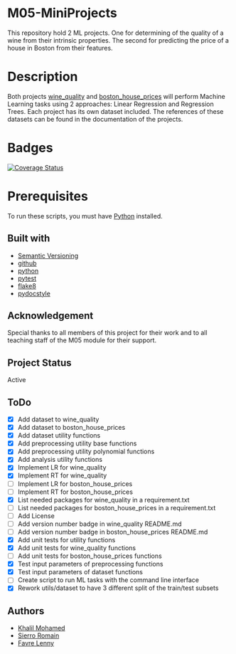 # M05-MiniProjects
This repository hold 2 ML projects. One for determining of the quality of a wine from their intrinsic properties. The second for predicting the price of a house in Boston from their features.

# Description
Both projects [wine_quality](wine_quality/README.md) and [boston_house_prices](boston_house_prices/README.md) will perform Machine Learning tasks using 2 approaches: Linear Regression and Regression Trees.
Each project has its own dataset included. The references of these datasets can be found in the documentation of the projects.

# Badges
[![Coverage Status](https://coveralls.io/repos/github/Chxresubles/m05_miniprojects/badge.svg?branch=master)](https://coveralls.io/github/Chxresubles/m05_miniprojects?branch=master)

# Prerequisites
To run these scripts, you must have [Python](https://www.python.org/) installed.

## Built with
* [Semantic Versioning](https://semver.org/)
* [github](https://github.com)
* [python](https://www.python.org/)
* [pytest](https://docs.pytest.org/)
* [flake8](https://flake8.pycqa.org/en/latest/)
* [pydocstyle](http://www.pydocstyle.org/en/stable/)

## Acknowledgement
Special thanks to all members of this project for their work and to all teaching staff of the M05 module for their support.

## Project Status
Active

## ToDo
- [x] Add dataset to wine_quality
- [x] Add dataset to boston_house_prices
- [x] Add dataset utility functions
- [x] Add preprocessing utility base functions
- [x] Add preprocessing utility polynomial functions
- [x] Add analysis utility functions
- [x] Implement LR for wine_quality
- [x] Implement RT for wine_quality
- [ ] Implement LR for boston_house_prices
- [ ] Implement RT for boston_house_prices
- [x] List needed packages for wine_quality in a requirement.txt
- [ ] List needed packages for boston_house_prices in a requirement.txt
- [ ] Add License
- [ ] Add version number badge in wine_quality README.md
- [ ] Add version number badge in boston_house_prices README.md
- [x] Add unit tests for utility functions
- [x] Add unit tests for wine_quality functions
- [ ] Add unit tests for boston_house_prices functions
- [x] Test input parameters of preprocessing functions
- [x] Test input parameters of dataset functions
- [ ] Create script to run ML tasks with the command line interface
- [x] Rework utils/dataset to have 3 different split of the train/test subsets

## Authors
* [Khalil Mohamed](https://github.com/Khalil-Mo)
* [Sierro Romain](https://github.com/Sierom)
* [Favre Lenny](https://gitlab.com/Chxresubles)

